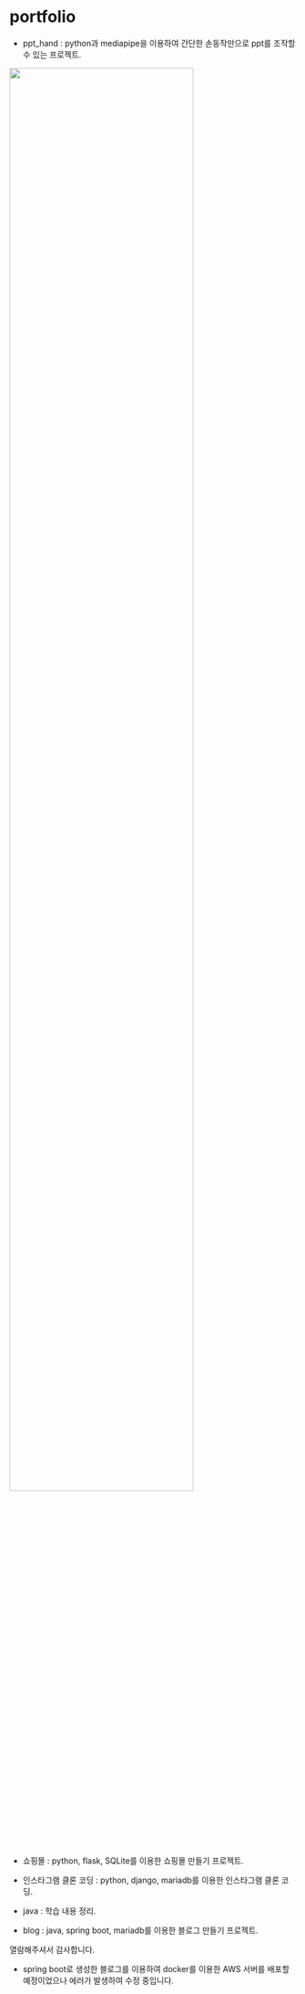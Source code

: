# portfolio

+ ppt_hand : python과 mediapipe을 이용하여 간단한 손동작만으로 ppt를 조작할 수 있는 프로젝트.
<img width="80%" src="https://user-images.githubusercontent.com/100823895/196312445-392c6cba-59d9-4de2-9d5d-a7250b105722.png"/>
  
  

+ 쇼핑몰 : python, flask, SQLite를 이용한 쇼핑몰 만들기 프로젝트.
  
  
  

+ 인스타그램 클론 코딩 : python, django, mariadb를 이용한 인스타그램 클론 코딩.
  
  
  

+ java : 학습 내용 정리.
  
  
  

+ blog : java, spring boot, mariadb를 이용한 블로그 만들기 프로젝트.
  




열람해주셔서 감사합니다.

 * spring boot로 생성한 블로그를 이용하여 docker를 이용한 AWS 서버를 배포할 예정이었으나 에러가 발생하여 수정 중입니다.
